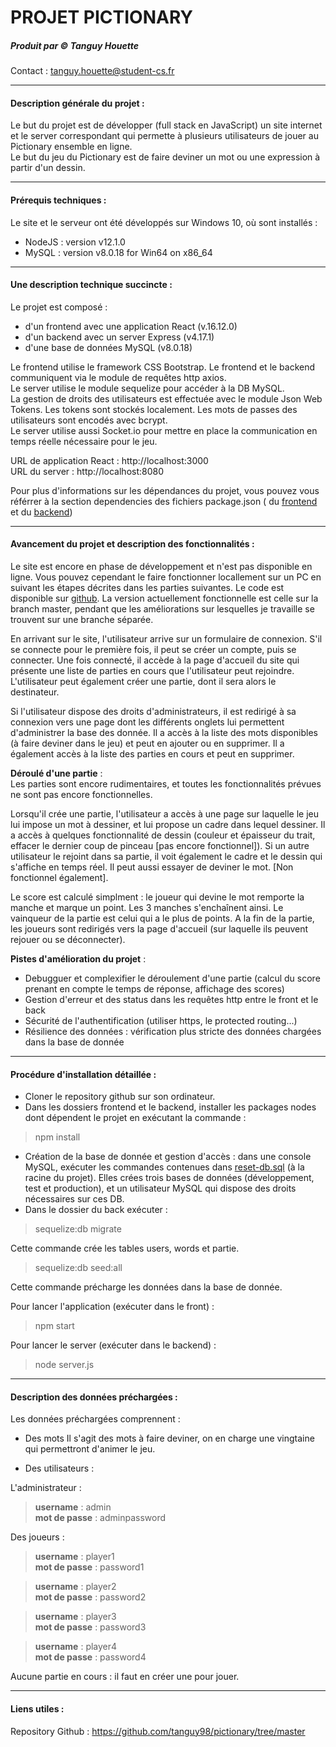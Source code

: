 # PROJET PICTIONARY

##### Produit par © Tanguy Houette
Contact : tanguy.houette@student-cs.fr 

-------------------
#### Description générale du projet :
Le but du projet est de développer (full stack en JavaScript) un site internet et le server correspondant qui permette à plusieurs utilisateurs de jouer au Pictionary ensemble en ligne.\
Le but du jeu du Pictionary est de faire deviner un mot ou une expression à partir d'un dessin.


---------------------
#### Prérequis techniques :
Le site et le serveur ont été développés sur Windows 10, où sont installés :
- NodeJS : version v12.1.0
- MySQL : version v8.0.18 for Win64 on x86_64

-------------------------------
#### Une description technique succincte  :

Le projet est composé :
- d'un frontend avec une application React (v.16.12.0)
- d'un backend avec un server Express (v4.17.1)
- d'une base de données MySQL (v8.0.18)

Le frontend utilise le framework CSS Bootstrap.
Le frontend et le backend communiquent via le module de requêtes http axios. \
Le server utilise le module sequelize pour accéder à la DB MySQL. \
La gestion de droits des utilisateurs est effectuée avec le module Json Web Tokens. Les tokens sont stockés localement. Les mots de passes des utilisateurs sont encodés avec bcrypt. \
Le server utilise aussi Socket.io pour mettre en place la communication en temps réelle nécessaire pour le jeu.

URL de application React : http://localhost:3000 \
URL du server : http://localhost:8080

Pour plus d'informations sur les dépendances du projet, vous pouvez vous référrer à la section dependencies des fichiers package.json ( du [frontend](./frontend/package.json) et du [backend](./backend/package.json))

-------------------------------
#### Avancement du projet et description des fonctionnalités :

Le site est encore en phase de développement et n'est pas disponible en ligne. Vous pouvez cependant le faire fonctionner locallement sur un PC en suivant les étapes décrites dans les parties suivantes. Le code est disponible sur [github](https://github.com/tanguy98/pictionary/tree/master). La version actuellement fonctionnelle est celle sur la branch master, pendant que les améliorations sur lesquelles je travaille se trouvent sur une branche séparée.

En arrivant sur le site, l'utilisateur arrive sur un formulaire de connexion. S'il se connecte pour le première fois, il peut se créer un compte, puis se connecter.
Une fois connecté, il accède à la page d'accueil du site qui présente une liste de parties en cours que l'utilisateur peut rejoindre. L'utilisateur peut également créer une partie, dont il sera alors le destinateur.

Si l'utilisateur dispose des droits d'administrateurs, il est redirigé à sa connexion vers une page dont les différents onglets lui permettent d'administrer la base des donnée. Il a accès à la liste des mots disponibles (à faire deviner dans le jeu) et peut en ajouter ou en supprimer. Il a également accès à la liste des parties en cours et peut en supprimer.

**Déroulé d'une partie** : \
Les parties sont encore rudimentaires, et toutes les fonctionnalités prévues ne sont pas encore fonctionnelles.

Lorsqu'il crée une partie, l'utilisateur a accès à une page sur laquelle le jeu lui impose un mot à dessiner, et lui propose un cadre dans lequel dessiner. Il a accès à quelques fonctionnalité de dessin (couleur et épaisseur du trait, effacer le dernier coup de pinceau [pas encore fonctionnel]). Si un autre utilisateur le rejoint dans sa partie, il voit également le cadre et le dessin qui s'affiche en temps réel. Il peut aussi essayer de deviner le mot. [Non fonctionnel également].

Le score est calculé simplment : le joueur qui devine le mot remporte la manche et marque un point. Les 3 manches s'enchaînent ainsi. Le vainqueur de la partie est celui qui a le plus de points. A la fin de la partie, les joueurs sont redirigés vers la page d'accueil (sur laquelle ils peuvent rejouer ou se déconnecter).

**Pistes d'amélioration du projet** :

- Debugguer et complexifier le déroulement d'une partie (calcul du score prenant en compte le temps de réponse, affichage des scores)
- Gestion d'erreur et des status dans les requêtes http entre le front et le back
- Sécurité de l'authentification (utiliser https, le protected routing...)
- Résilience des données : vérification plus stricte des données chargées dans la base de donnée

-------------------------------------
#### Procédure d'installation détaillée :

- Cloner le repository github sur son ordinateur.
- Dans les dossiers frontend et le backend, installer les packages nodes dont dépendent le projet en exécutant la commande :
> npm install
- Création de la base de donnée et gestion d'accès : dans une console MySQL, exécuter les commandes contenues dans [reset-db.sql](./reset-db.sql) (à la racine du projet). Elles crées trois bases de données (développement, test et production), et un utilisateur MySQL qui dispose des droits nécessaires sur ces DB.
- Dans le dossier du back exécuter :

> sequelize:db migrate

Cette commande crée les tables users, words et partie.

> sequelize:db seed:all

Cette commande précharge les données dans la base de donnée.

Pour lancer l'application (exécuter dans le front) :

> npm start

Pour lancer le server (exécuter dans le backend) :

> node server.js


-----------------------------------
#### Description des données préchargées :

Les données préchargées comprennent :
- Des mots
Il s'agit des mots à faire deviner, on en charge une vingtaine qui permettront d'animer le jeu.

- Des utilisateurs :

L'administrateur :

>**username** : admin \
**mot de passe** : adminpassword

Des joueurs :

>**username** : player1 \
**mot de passe** : password1

>**username** : player2 \
**mot de passe** : password2

>**username** : player3 \
**mot de passe** : password3

>**username** : player4 \
**mot de passe** : password4

Aucune partie en cours : il faut en créer une pour jouer.

-------------------------------
#### Liens utiles :

Repository Github : https://github.com/tanguy98/pictionary/tree/master
